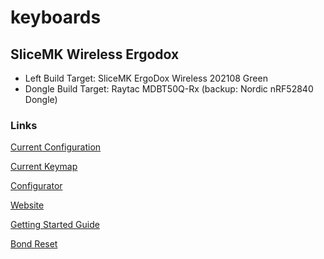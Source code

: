 # keyboards

## SliceMK Wireless Ergodox

- Left Build Target: SliceMK ErgoDox Wireless 202108 Green
- Dongle Build Target: Raytac MDBT50Q-Rx (backup: Nordic nRF52840 Dongle)

### Links

[Current Configuration](./slicemk_ergodox.json)

[Current Keymap](./slicemk_ergodox.keymap)

[Configurator](https://config.slicemk.com/zmk/)

[Website](https://www.slicemk.com/pages/ergodox-wireless)

[Getting Started Guide](https://www.slicemk.com/pages/ergodox-wireless-guide)

[Bond Reset](https://www.slicemk.com/pages/nvsclear)
